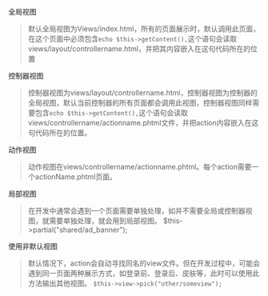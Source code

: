 全局视图
> 默认全局视图为Views/index.html，所有的页面展示时，默认调用此页面，在这个页面中必须包含```echo $this->getContent(),```这个语句会读取views/layout/controllername.html，并把其内容嵌入在这句代码所在的位置

控制器视图
> 控制器视图为views/layout/controllername.html，控制器视图为控制器的全局视图，默认当前控制器的所有页面都会调用此视图，控制器视图同样需要包含```echo $this->getContent(),```这个语句会读取views/controllername/actionname.phtml文件，并把action内容嵌入在这句代码所在的位置。

动作视图
> 动作视图在views/controllername/actionname.phtml。每个action需要一个actionName.phtml页面。

局部视图
> 在开发中通常会遇到一个页面需要单独处理，如并不需要全局或控制器视图，就需要单独处理，就会用到局部视图。
$this->partial("shared/ad_banner");

使用非默认视图
> 默认情况下，action会自动寻找同名的view文件。但在开发过程中，可能会遇到同一页面两种展示方式，如登录前、登录后、皮肤等，此时可以使用此方法输出其他视图。
```$this->view->pick("other/someview");```
